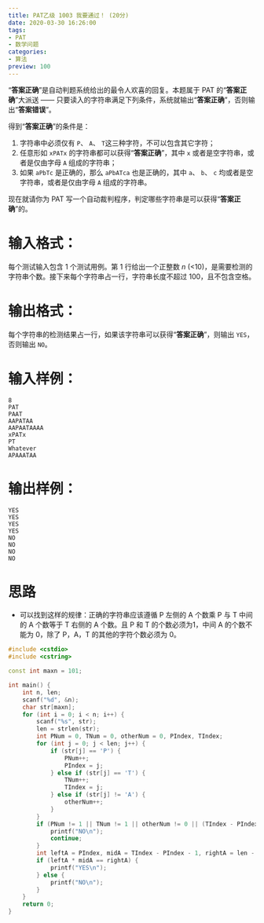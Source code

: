 ```yaml
---
title: PAT乙级 1003 我要通过！ (20分)
date: 2020-03-30 16:26:00
tags: 
- PAT
- 数学问题
categories: 
- 算法
preview: 100
---
```


“**答案正确**”是自动判题系统给出的最令人欢喜的回复。本题属于 PAT 的“**答案正确**”大派送 —— 只要读入的字符串满足下列条件，系统就输出“**答案正确**”，否则输出“**答案错误**”。

得到“**答案正确**”的条件是：

1. 字符串中必须仅有 `P`、 `A`、 `T`这三种字符，不可以包含其它字符；
2. 任意形如 `xPATx` 的字符串都可以获得“**答案正确**”，其中 `x` 或者是空字符串，或者是仅由字母 `A` 组成的字符串；
3. 如果 `aPbTc` 是正确的，那么 `aPbATca` 也是正确的，其中 `a`、 `b`、 `c` 均或者是空字符串，或者是仅由字母 `A` 组成的字符串。

现在就请你为 PAT 写一个自动裁判程序，判定哪些字符串是可以获得“**答案正确**”的。

# 输入格式：

每个测试输入包含 1 个测试用例。第 1 行给出一个正整数 *n* (<10)，是需要检测的字符串个数。接下来每个字符串占一行，字符串长度不超过 100，且不包含空格。

# 输出格式：

每个字符串的检测结果占一行，如果该字符串可以获得“**答案正确**”，则输出 `YES`，否则输出 `NO`。

# 输入样例：

```in
8
PAT
PAAT
AAPATAA
AAPAATAAAA
xPATx
PT
Whatever
APAAATAA
```

# 输出样例：

```out
YES
YES
YES
YES
NO
NO
NO
NO
```

# 思路

- 可以找到这样的规律：正确的字符串应该遵循 P 左侧的 A 个数乘 P 与 T 中间的 A 个数等于 T 右侧的 A 个数。且 P 和 T 的个数必须为1，中间 A 的个数不能为 0，除了 P，A，T 的其他的字符个数必须为 0。

```cpp
#include <cstdio>
#include <cstring>

const int maxn = 101;

int main() {
    int n, len;
    scanf("%d", &n);
    char str[maxn];
    for (int i = 0; i < n; i++) {
        scanf("%s", str);
        len = strlen(str);
        int PNum = 0, TNum = 0, otherNum = 0, PIndex, TIndex;
        for (int j = 0; j < len; j++) {
            if (str[j] == 'P') {
                PNum++;
                PIndex = j;
            } else if (str[j] == 'T') {
                TNum++;
                TIndex = j;
            } else if (str[j] != 'A') {
                otherNum++;
            }
        }
        if (PNum != 1 || TNum != 1 || otherNum != 0 || (TIndex - PIndex) <= 1) {
            printf("NO\n");
            continue;
        }
        int leftA = PIndex, midA = TIndex - PIndex - 1, rightA = len - TIndex - 1;
        if (leftA * midA == rightA) {
            printf("YES\n");
        } else {
            printf("NO\n");
        }
    }
    return 0;
}
```

